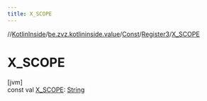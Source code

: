 ```yaml
---
title: X_SCOPE
---
```

//[KotlinInside](../../../../index.html)/[be.zvz.kotlininside.value](../../index.html)/[Const](../index.html)/[Register3](index.html)/[X_SCOPE](-x_-s-c-o-p-e.html)



# X_SCOPE



[jvm]\
const val [X_SCOPE](-x_-s-c-o-p-e.html): [String](https://kotlinlang.org/api/latest/jvm/stdlib/kotlin/-string/index.html)




